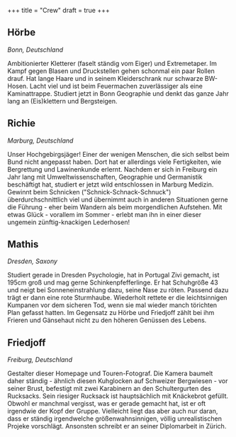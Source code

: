 +++
title = "Crew"
draft = true
+++

<h2 id="hörbe">Hörbe</h2>
<i>Bonn, Deutschland</i>
<p>Ambitionierter Kletterer (faselt ständig vom Eiger) und Extremetaper. Im Kampf gegen Blasen und Druckstellen gehen schonmal ein paar Rollen drauf. Hat lange Haare und in seinem Kleiderschrank nur schwarze BW-Hosen. Lacht viel und ist beim Feuermachen zuverlässiger als eine Kaminattrappe. Studiert jetzt in Bonn Geographie und denkt das ganze Jahr lang an (Eis)klettern und Bergsteigen.</p>

<h2 id="richie">Richie</h2>
<i>Marburg, Deutschland</i>
<p>Unser Hochgebirgsjäger! Einer der wenigen Menschen, die sich selbst beim Bund nicht angepasst haben. Dort hat er allerdings viele Fertigkeiten, wie Bergrettung und Lawinenkunde erlernt. Nachdem er sich in Freiburg ein Jahr lang mit Umweltwissenschaften, Geographie und Germanistik beschäftigt hat, studiert er jetzt wild entschlossen in Marburg Medizin. Gewinnt beim Schnicken ("Schnick-Schnack-Schnuck") überdurchschnittlich viel und übernimmt auch in anderen Situationen gerne die Führung - eher beim Wandern als beim morgendlichen Aufstehen. Mit etwas Glück - vorallem im Sommer - erlebt man ihn in einer dieser ungemein zünftig-knackigen Lederhosen!</p>

<h2 id="mathis">Mathis</h2>
<i>Dresden, Saxony</i>
<p>Studiert gerade in Dresden Psychologie, hat in Portugal Zivi gemacht, ist 195cm groß und mag gerne Schinkenpfefferlinge. Er hat Schuhgröße 43 und neigt bei Sonneneinstrahlung dazu, seine Nase zu röten. Passend dazu trägt er dann eine rote Sturmhaube. Wiederholt rettete er die leichtsinnigen Kumpanen vor dem sicheren Tod, wenn sie mal wieder manch törichten Plan gefasst hatten. Im Gegensatz zu Hörbe und Friedjoff zählt bei ihm Frieren und Gänsehaut nicht zu den höheren Genüssen des Lebens.</p>

<h2>Friedjoff</h2>
<i>Freiburg, Deutschland</i>
<p>Gestalter dieser Homepage und Touren-Fotograf. Die Kamera baumelt daher ständig - ähnlich diesen Kuhglocken auf Schweizer Bergwiesen - vor seiner Brust, befestigt mit zwei Karabinern an den Schultergurten des Rucksacks. Sein riesiger Rucksack ist hauptsächlich mit Knäckebrot gefüllt. Obwohl er manchmal vergisst, was er gerade gemacht hat, ist er oft irgendwie der Kopf der Gruppe. Vielleicht liegt das aber auch nur daran, dass er ständig irgendwelche größenwahnsinnigen, völlig unrealistischen Projeke vorschlägt. Ansonsten schreibt er an seiner Diplomarbeit in Zürich.</p>